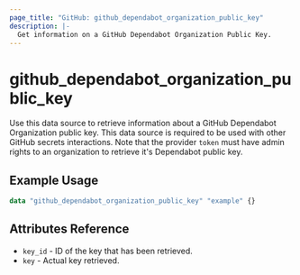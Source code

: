 ```yaml
---
page_title: "GitHub: github_dependabot_organization_public_key"
description: |-
  Get information on a GitHub Dependabot Organization Public Key.
---
```


# github_dependabot_organization_public_key

Use this data source to retrieve information about a GitHub Dependabot Organization public key. This data source is required to be used with other GitHub secrets interactions. Note that the provider `token` must have admin rights to an organization to retrieve it's Dependabot public key.

## Example Usage

```terraform
data "github_dependabot_organization_public_key" "example" {}
```

## Attributes Reference

* `key_id` - ID of the key that has been retrieved.
* `key` - Actual key retrieved.
